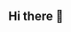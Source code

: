## Hi there 👋

<!--
**daf1na/daf1na** is a ✨ _special_ ✨ repository because its `README.md` (this file) appears on your GitHub profile.

Here are some ideas to get you started:

- 🔭 I’m currently working on my university things
- 🌱 I’m currently learning ab git hub
- 🤔 I’m looking for help with programing exams
- 💬 Ask me about anything
- 📫 How to reach me: dafinaneziri05@gmail.com
- ⚡ Fun fact: i dont know what i'm doing haha
-->
